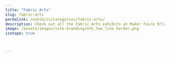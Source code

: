 ```yaml
---
title: "Fabric Arts"
slug: fabric-arts
permalink: /exhibits/categories/fabric-arts/
description: Check out all the Fabric Arts exhibits at Maker Faire Orlando!
image: /assets/images/site-branding/mfo_two_line_border.png
isotope: true



---
```

